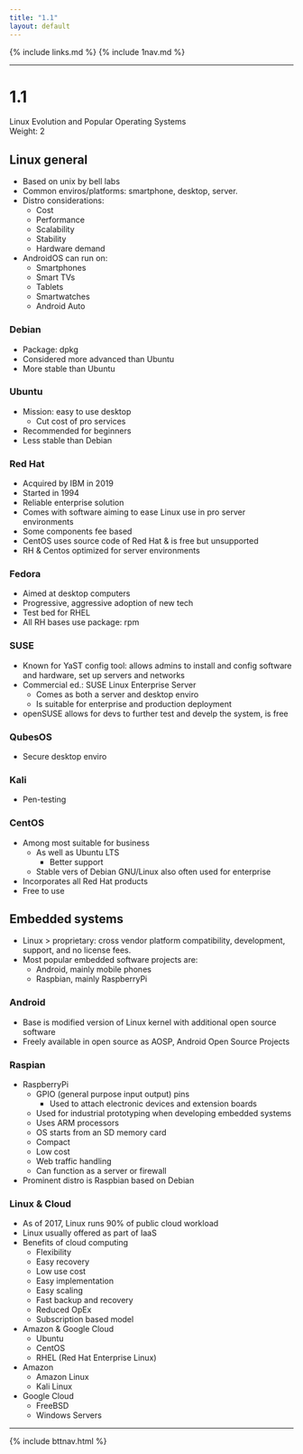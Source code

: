 ```yaml
---
title: "1.1"
layout: default
---
```


{% include links.md %}
{% include 1nav.md %}

---

# **1.1**
Linux Evolution and Popular Operating Systems  
Weight: 2


## **Linux general**  
- Based on unix by bell labs
- Common enviros/platforms: smartphone, desktop, server.
- Distro considerations:
    - Cost
    - Performance
    - Scalability
    - Stability 
    - Hardware demand
- AndroidOS can run on:
    - Smartphones
    - Smart TVs
    - Tablets
    - Smartwatches
    - Android Auto

### **Debian**  
- Package: dpkg  
- Considered more advanced than Ubuntu  
- More stable than Ubuntu  

### **Ubuntu**  
- Mission: easy to use desktop  
    - Cut cost of pro services  
- Recommended for beginners  
- Less stable than Debian  

### **Red Hat**  
- Acquired by IBM in 2019  
- Started in 1994  
- Reliable enterprise solution  
- Comes with software aiming to ease Linux use in pro server environments  
- Some components fee based  
- CentOS uses source code of Red Hat & is free but unsupported  
- RH & Centos optimized for server environments  

### **Fedora**  
- Aimed at desktop computers  
- Progressive, aggressive adoption of new tech  
- Test bed for RHEL  
- All RH bases use package: rpm  

### **SUSE**
- Known for YaST config tool: allows admins to install and config software and hardware, set up servers and networks
- Commercial ed.: SUSE Linux Enterprise Server 
    - Comes as both a server and desktop enviro
    - Is suitable for enterprise and production deployment 
- openSUSE allows for devs to further test and develp the system, is free

### **QubesOS**  
- Secure desktop enviro

### **Kali**  
- Pen-testing 

### **CentOS**
- Among most suitable for business
    - As well as Ubuntu LTS
        - Better support
    - Stable vers of Debian GNU/Linux also often used for enterprise
- Incorporates all Red Hat products
- Free to use


## **Embedded systems** 

- Linux > proprietary: cross vendor platform compatibility, development, support, and no license fees.  
- Most popular embedded software projects are:  
    - Android, mainly mobile phones
    - Raspbian, mainly RaspberryPi

### **Android**  
- Base is modified version of Linux kernel with additional open source software  
- Freely available in open source as AOSP, Android Open Source Projects  

### **Raspian**  
- RaspberryPi
    - GPIO (general purpose input output) pins
        - Used to attach electronic devices and extension boards  
    - Used for industrial prototyping when developing embedded systems  
    - Uses ARM processors  
    - OS starts from an SD memory card  
    - Compact
    - Low cost
    - Web traffic handling 
    - Can function as a server or firewall
- Prominent distro is Raspbian based on Debian  

### **Linux & Cloud**  
- As of 2017, Linux runs 90% of public cloud workload
- Linux usually offered as part of IaaS 
- Benefits of cloud computing
    - Flexibility
    - Easy recovery
    - Low use cost
    - Easy implementation
    - Easy scaling
    - Fast backup and recovery
    - Reduced OpEx
    - Subscription based model
- Amazon & Google Cloud
    - Ubuntu
    - CentOS
    - RHEL (Red Hat Enterprise Linux)
- Amazon
    - Amazon Linux
    - Kali Linux
- Google Cloud
    - FreeBSD
    - Windows Servers

---

{% include bttnav.html %}